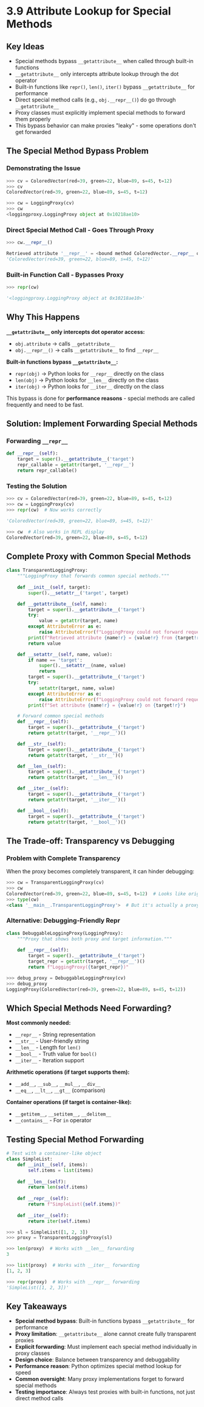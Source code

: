 # 3.9 Attribute Lookup for Special Methods

## Key Ideas

- Special methods bypass `__getattribute__` when called through built-in functions
- `__getattribute__` only intercepts attribute lookup through the dot operator
- Built-in functions like `repr()`, `len()`, `iter()` bypass `__getattribute__` for performance
- Direct special method calls (e.g., `obj.__repr__()`) do go through `__getattribute__`
- Proxy classes must explicitly implement special methods to forward them properly
- This bypass behavior can make proxies "leaky" - some operations don't get forwarded

## The Special Method Bypass Problem

### Demonstrating the Issue

```python
>>> cv = ColoredVector(red=39, green=22, blue=89, s=45, t=12)
>>> cv
ColoredVector(red=39, green=22, blue=89, s=45, t=12)

>>> cw = LoggingProxy(cv)
>>> cw
<loggingproxy.LoggingProxy object at 0x10218ae10>
```

### Direct Special Method Call - Goes Through Proxy

```python
>>> cw.__repr__()

Retrieved attribute '__repr__' = <bound method ColoredVector.__repr__ of ColoredVector(red=39, green=22, blue=89, s=45, t=12)> from ColoredVector(red=39, green=22, blue=89, s=45, t=12)
'ColoredVector(red=39, green=22, blue=89, s=45, t=12)'
```

### Built-in Function Call - Bypasses Proxy

```python
>>> repr(cw)

'<loggingproxy.LoggingProxy object at 0x10218ae10>'
```

## Why This Happens

**`__getattribute__` only intercepts dot operator access:**
- `obj.attribute` → calls `__getattribute__`
- `obj.__repr__()` → calls `__getattribute__` to find `__repr__`

**Built-in functions bypass `__getattribute__`:**
- `repr(obj)` → Python looks for `__repr__` directly on the class
- `len(obj)` → Python looks for `__len__` directly on the class  
- `iter(obj)` → Python looks for `__iter__` directly on the class

This bypass is done for **performance reasons** - special methods are called frequently and need to be fast.

## Solution: Implement Forwarding Special Methods

### Forwarding `__repr__`

```python
def __repr__(self):
    target = super().__getattribute__('target')
    repr_callable = getattr(target, '__repr__')
    return repr_callable()
```

### Testing the Solution

```python
>>> cv = ColoredVector(red=39, green=22, blue=89, s=45, t=12)
>>> cw = LoggingProxy(cv)
>>> repr(cw)  # Now works correctly

'ColoredVector(red=39, green=22, blue=89, s=45, t=12)'

>>> cw  # Also works in REPL display
ColoredVector(red=39, green=22, blue=89, s=45, t=12)
```

## Complete Proxy with Common Special Methods

```python
class TransparentLoggingProxy:
    """LoggingProxy that forwards common special methods."""
    
    def __init__(self, target):
        super().__setattr__('target', target)

    def __getattribute__(self, name):
        target = super().__getattribute__('target')
        try:
            value = getattr(target, name)
        except AttributeError as e:
            raise AttributeError(f"LoggingProxy could not forward request {name} to {target}") from e
        print(f"Retrieved attribute {name!r} = {value!r} from {target!r}")
        return value

    def __setattr__(self, name, value):
        if name == 'target':
            super().__setattr__(name, value)
            return
        target = super().__getattribute__('target')
        try:
            setattr(target, name, value)
        except AttributeError as e:
            raise AttributeError(f"LoggingProxy could not forward request {name} to {target}") from e
        print(f"Set attribute {name!r} = {value!r} on {target!r}")

    # Forward common special methods
    def __repr__(self):
        target = super().__getattribute__('target')
        return getattr(target, '__repr__')()

    def __str__(self):
        target = super().__getattribute__('target')
        return getattr(target, '__str__')()

    def __len__(self):
        target = super().__getattribute__('target')
        return getattr(target, '__len__')()

    def __iter__(self):
        target = super().__getattribute__('target')
        return getattr(target, '__iter__')()

    def __bool__(self):
        target = super().__getattribute__('target')
        return getattr(target, '__bool__')()
```

## The Trade-off: Transparency vs Debugging

### Problem with Complete Transparency

When the proxy becomes completely transparent, it can hinder debugging:

```python
>>> cw = TransparentLoggingProxy(cv)
>>> cw
ColoredVector(red=39, green=22, blue=89, s=45, t=12)  # Looks like original object
>>> type(cw)
<class '__main__.TransparentLoggingProxy'>  # But it's actually a proxy
```

### Alternative: Debugging-Friendly Repr

```python
class DebuggableLoggingProxy(LoggingProxy):
    """Proxy that shows both proxy and target information."""
    
    def __repr__(self):
        target = super().__getattribute__('target')
        target_repr = getattr(target, '__repr__')()
        return f"LoggingProxy({target_repr})"
```

```python
>>> debug_proxy = DebuggableLoggingProxy(cv)
>>> debug_proxy
LoggingProxy(ColoredVector(red=39, green=22, blue=89, s=45, t=12))
```

## Which Special Methods Need Forwarding?

**Most commonly needed:**
- `__repr__` - String representation
- `__str__` - User-friendly string
- `__len__` - Length for `len()`
- `__bool__` - Truth value for `bool()`
- `__iter__` - Iteration support

**Arithmetic operations (if target supports them):**
- `__add__`, `__sub__`, `__mul__`, `__div__`
- `__eq__`, `__lt__`, `__gt__` (comparison)

**Container operations (if target is container-like):**
- `__getitem__`, `__setitem__`, `__delitem__`
- `__contains__` - For `in` operator

## Testing Special Method Forwarding

```python
# Test with a container-like object
class SimpleList:
    def __init__(self, items):
        self.items = list(items)
    
    def __len__(self):
        return len(self.items)
    
    def __repr__(self):
        return f"SimpleList({self.items})"
    
    def __iter__(self):
        return iter(self.items)

>>> sl = SimpleList([1, 2, 3])
>>> proxy = TransparentLoggingProxy(sl)

>>> len(proxy)  # Works with __len__ forwarding
3

>>> list(proxy)  # Works with __iter__ forwarding  
[1, 2, 3]

>>> repr(proxy)  # Works with __repr__ forwarding
'SimpleList([1, 2, 3])'
```

## Key Takeaways

- **Special method bypass**: Built-in functions bypass `__getattribute__` for performance
- **Proxy limitation**: `__getattribute__` alone cannot create fully transparent proxies  
- **Explicit forwarding**: Must implement each special method individually in proxy classes
- **Design choice**: Balance between transparency and debuggability
- **Performance reason**: Python optimizes special method lookup for speed
- **Common oversight**: Many proxy implementations forget to forward special methods
- **Testing importance**: Always test proxies with built-in functions, not just direct method calls
